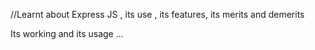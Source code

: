 //Learnt about Express JS , its use , its features, its merits and demerits 

Its working and its usage ...
